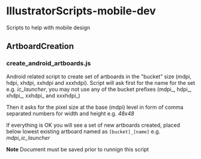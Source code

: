 # IllustratorScripts-mobile-dev
Scripts to help with mobile design

## ArtboardCreation

### create_android_artboards.js

Android related script to create set of artboards in the "bucket" size (mdpi, hdpi, xhdpi, xxhdpi and xxxhdpi).
Script will ask first for the name for the set e.g. _ic_launcher_, you may not use any of the bucket prefixes (mdpi_, hdpi_, xhdpi_, xxhdpi_ and xxxhdpi_)

Then it asks for the pixel size at the base (mdpi) level in form of comma separated numbers for width and height e.g. _48x48_

If everything is OK you will see a set of new artboards created, placed below lowest existing artboard named as `[bucket]_[name]` e.g. _mdpi_ic_launcher_

**Note** Document must be saved prior to runnign this script
